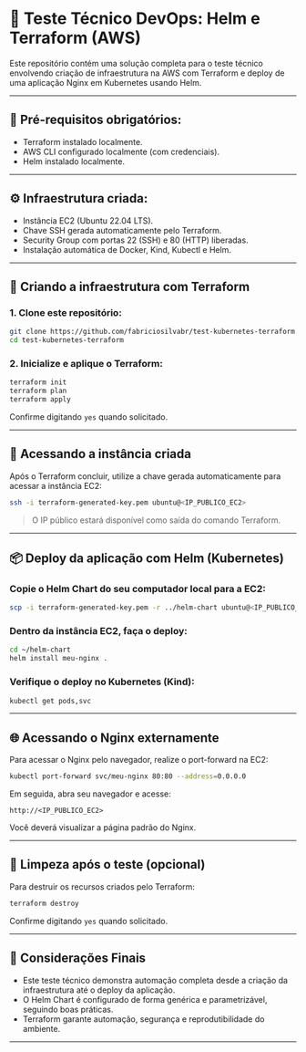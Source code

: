 # 🚀 Teste Técnico DevOps: Helm e Terraform (AWS)

Este repositório contém uma solução completa para o teste técnico envolvendo criação de infraestrutura na AWS com Terraform e deploy de uma aplicação Nginx em Kubernetes usando Helm.

---

## 📌 Pré-requisitos obrigatórios:

- Terraform instalado localmente.
- AWS CLI configurado localmente (com credenciais).
- Helm instalado localmente.

---

## ⚙️ Infraestrutura criada:

- Instância EC2 (Ubuntu 22.04 LTS).
- Chave SSH gerada automaticamente pelo Terraform.
- Security Group com portas 22 (SSH) e 80 (HTTP) liberadas.
- Instalação automática de Docker, Kind, Kubectl e Helm.

---

## 🚧 Criando a infraestrutura com Terraform

### 1. Clone este repositório:

```bash
git clone https://github.com/fabriciosilvabr/test-kubernetes-terraform.git
cd test-kubernetes-terraform
```

### 2. Inicialize e aplique o Terraform:

```bash
terraform init
terraform plan
terraform apply
```

Confirme digitando `yes` quando solicitado.

---

## 🔑 Acessando a instância criada

Após o Terraform concluir, utilize a chave gerada automaticamente para acessar a instância EC2:

```bash
ssh -i terraform-generated-key.pem ubuntu@<IP_PUBLICO_EC2>
```

> O IP público estará disponível como saída do comando Terraform.

---

## 📦 Deploy da aplicação com Helm (Kubernetes)

### Copie o Helm Chart do seu computador local para a EC2:

```bash
scp -i terraform-generated-key.pem -r ../helm-chart ubuntu@<IP_PUBLICO_EC2>:/home/ubuntu/
```

### Dentro da instância EC2, faça o deploy:

```bash
cd ~/helm-chart
helm install meu-nginx .
```

### Verifique o deploy no Kubernetes (Kind):

```bash
kubectl get pods,svc
```

---

## 🌐 Acessando o Nginx externamente

Para acessar o Nginx pelo navegador, realize o port-forward na EC2:

```bash
kubectl port-forward svc/meu-nginx 80:80 --address=0.0.0.0
```

Em seguida, abra seu navegador e acesse:

```
http://<IP_PUBLICO_EC2>
```

Você deverá visualizar a página padrão do Nginx.

---

## 🧹 Limpeza após o teste (opcional)

Para destruir os recursos criados pelo Terraform:

```bash
terraform destroy
```

Confirme digitando `yes` quando solicitado.

---

## 🎯 Considerações Finais

- Este teste técnico demonstra automação completa desde a criação da infraestrutura até o deploy da aplicação.
- O Helm Chart é configurado de forma genérica e parametrizável, seguindo boas práticas.
- Terraform garante automação, segurança e reprodutibilidade do ambiente.

---
